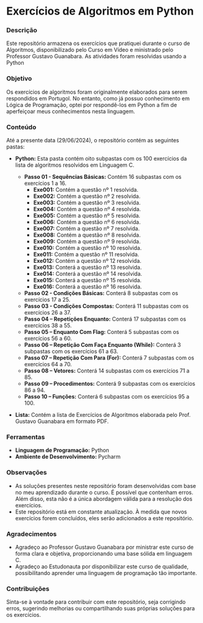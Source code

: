 # Exercícios de Algoritmos em Python

### Descrição

Este repositório armazena os exercícios que pratiquei durante o curso de Algoritmos, disponibilizado pelo Curso em Vídeo e ministrado pelo Professor Gustavo Guanabara. As atividades foram resolvidas usando a Python

### Objetivo

Os exercícios de algoritmos foram originalmente elaborados para serem respondidos em Portugol. No entanto, como já possuo conhecimento em Lógica de Programação, optei por respondê-los em Python a fim de aperfeiçoar meus conhecimentos nesta linguagem. 

### Conteúdo

Até a presente data (29/06/2024), o repositório contém as seguintes pastas:

- **Python:** Esta pasta contém oito subpastas com os 100 exercícios da lista de algoritmos resolvidos em Linguagem C.
  - **Passo 01 - Sequências Básicas:** Contém 16 subpastas com os exercícios 1 a 16.
    - **Exe001:** Contém a questão nº 1 resolvida.
    - **Exe002:** Contém a questão nº 2 resolvida.
    - **Exe003:** Contém a questão nº 3 resolvida.
    - **Exe004:** Contém a questão nº 4 resolvida.
    - **Exe005:** Contém a questão nº 5 resolvida.
    - **Exe006:** Contém a questão nº 6 resolvida.
    - **Exe007:** Contém a questão nº 7 resolvida.
    - **Exe008:** Contém a questão nº 8 resolvida.
    - **Exe009:** Contém a questão nº 9 resolvida.
    - **Exe010:** Contém a questão nº 10 resolvida.
    - **Exe011:** Contém a questão nº 11 resolvida.
    - **Exe012:** Contém a questão nº 12 resolvida.
    - **Exe013:** Conterá a questão nº 13 resolvida.
    - **Exe014:** Conterá a questão nº 14 resolvida.
    - **Exe015:** Conterá a questão nº 15 resolvida.
    - **Exe016:** Conterá a questão nº 16 resolvida.
  - **Passo 02 - Condições Básicas:** Conterá 8 subpastas com os exercícios 17 a 25.
  - **Passo 03 - Condições Compostas:** Conterá 11 subpastas com os exercícios 26 a 37.
  - **Passo 04 – Repetições Enquanto:** Conterá 17 subpastas com os exercícios 38 a 55.
  - **Passo 05 – Enquanto Com Flag:** Conterá 5 subpastas com os exercícios 56 a 60.
  - **Passo 06 – Repetição Com Faça Enquanto (While):** Conterá 3 subpastas com os exercícios 61 a 63.
  - **Passo 07 – Repetição Com Para (For):** Conterá 7 subpastas com os exercícios 64 a 70.
  - **Passo 08 – Vetores:** Conterá 14 subpastas com os exercícios 71 a 85.
  - **Passo 09 – Procedimentos:** Conterá 9 subpastas com os exercícios 86 a 94.
  - **Passo 10 – Funções:** Conterá 6 subpastas com os exercícios 95 a 100.

- **Lista:** Contém a lista de Exercícios de Algoritmos elaborada pelo Prof. Gustavo Guanabara em formato PDF.

### Ferramentas

- **Linguagem de Programação:** Python
- **Ambiente de Desenvolvimento:** Pycharm

### Observações

- As soluções presentes neste repositório foram desenvolvidas com base no meu aprendizado durante o curso. É possível que contenham erros. Além disso, esta não é a única abordagem válida para a resolução dos exercícios.
- Este repositório está em constante atualização. À medida que novos exercícios forem concluídos, eles serão adicionados a este repositório.

### Agradecimentos

- Agradeço ao Professor Gustavo Guanabara por ministrar este curso de forma clara e objetiva, proporcionando uma base sólida em linguagem C.
- Agradeço ao Estudonauta por disponibilizar este curso de qualidade, possibilitando aprender uma linguagem de programação tão importante.

### Contribuições

Sinta-se à vontade para contribuir com este repositório, seja corrigindo erros, sugerindo melhorias ou compartilhando suas próprias soluções para os exercícios.
